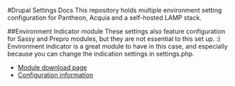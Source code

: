 #Drupal Settings Docs
This repository holds multiple environment setting configuration for Pantheon, Acquia and a self-hosted LAMP stack.

##Environment Indicator module
These settings also feature configuration for Sassy and Prepro modules, but they are not essential to this set up. :) Environment indicator is a great module to have in this case, and especially because you can change the indication settings in settings.php.

* [Module download page](https://www.drupal.org/project/environment_indicator)
* [Configuration information](https://www.drupal.org/node/1992866)